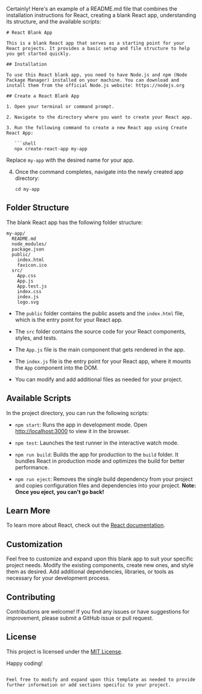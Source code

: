 Certainly! Here's an example of a README.md file that combines the installation instructions for React, creating a blank React app, understanding its structure, and the available scripts:

````
# React Blank App

This is a blank React app that serves as a starting point for your React projects. It provides a basic setup and file structure to help you get started quickly.

## Installation

To use this React blank app, you need to have Node.js and npm (Node Package Manager) installed on your machine. You can download and install them from the official Node.js website: https://nodejs.org

## Create a React Blank App

1. Open your terminal or command prompt.

2. Navigate to the directory where you want to create your React app.

3. Run the following command to create a new React app using Create React App:

   ```shell
   npx create-react-app my-app
````

Replace `my-app` with the desired name for your app.

4. Once the command completes, navigate into the newly created app directory:

   ```shell
   cd my-app
   ```

## Folder Structure

The blank React app has the following folder structure:

```
my-app/
  README.md
  node_modules/
  package.json
  public/
    index.html
    favicon.ico
  src/
    App.css
    App.js
    App.test.js
    index.css
    index.js
    logo.svg
```

- The `public` folder contains the public assets and the `index.html` file, which is the entry point for your React app.

- The `src` folder contains the source code for your React components, styles, and tests.

- The `App.js` file is the main component that gets rendered in the app.

- The `index.js` file is the entry point for your React app, where it mounts the `App` component into the DOM.

- You can modify and add additional files as needed for your project.

## Available Scripts

In the project directory, you can run the following scripts:

- `npm start`: Runs the app in development mode. Open [http://localhost:3000](http://localhost:3000) to view it in the browser.

- `npm test`: Launches the test runner in the interactive watch mode.

- `npm run build`: Builds the app for production to the `build` folder. It bundles React in production mode and optimizes the build for better performance.

- `npm run eject`: Removes the single build dependency from your project and copies configuration files and dependencies into your project. **Note: Once you eject, you can't go back!**

## Learn More

To learn more about React, check out the [React documentation](https://reactjs.org/).

## Customization

Feel free to customize and expand upon this blank app to suit your specific project needs. Modify the existing components, create new ones, and style them as desired. Add additional dependencies, libraries, or tools as necessary for your development process.

## Contributing

Contributions are welcome! If you find any issues or have suggestions for improvement, please submit a GitHub issue or pull request.

## License

This project is licensed under the [MIT License](LICENSE).

Happy coding!

```

Feel free to modify and expand upon this template as needed to provide further information or add sections specific to your project.
```
